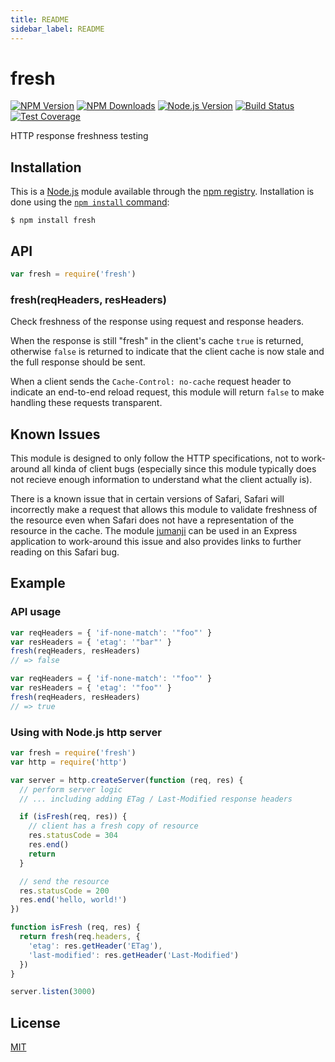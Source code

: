 ```yaml
---
title: README
sidebar_label: README
---
```

# fresh

[![NPM Version][npm-image]][npm-url]
[![NPM Downloads][downloads-image]][downloads-url]
[![Node.js Version][node-version-image]][node-version-url]
[![Build Status][travis-image]][travis-url]
[![Test Coverage][coveralls-image]][coveralls-url]

HTTP response freshness testing

## Installation

This is a [Node.js](https://nodejs.org/en/) module available through the
[npm registry](https://www.npmjs.com/). Installation is done using the
[`npm install` command](https://docs.npmjs.com/getting-started/installing-npm-packages-locally):

```
$ npm install fresh
```

## API

<!-- eslint-disable no-unused-vars -->

```js
var fresh = require('fresh')
```

### fresh(reqHeaders, resHeaders)

Check freshness of the response using request and response headers.

When the response is still "fresh" in the client's cache `true` is
returned, otherwise `false` is returned to indicate that the client
cache is now stale and the full response should be sent.

When a client sends the `Cache-Control: no-cache` request header to
indicate an end-to-end reload request, this module will return `false`
to make handling these requests transparent.

## Known Issues

This module is designed to only follow the HTTP specifications, not
to work-around all kinda of client bugs (especially since this module
typically does not recieve enough information to understand what the
client actually is).

There is a known issue that in certain versions of Safari, Safari
will incorrectly make a request that allows this module to validate
freshness of the resource even when Safari does not have a
representation of the resource in the cache. The module
[jumanji](https://www.npmjs.com/package/jumanji) can be used in
an Express application to work-around this issue and also provides
links to further reading on this Safari bug.

## Example

### API usage

<!-- eslint-disable no-redeclare, no-undef -->

```js
var reqHeaders = { 'if-none-match': '"foo"' }
var resHeaders = { 'etag': '"bar"' }
fresh(reqHeaders, resHeaders)
// => false

var reqHeaders = { 'if-none-match': '"foo"' }
var resHeaders = { 'etag': '"foo"' }
fresh(reqHeaders, resHeaders)
// => true
```

### Using with Node.js http server

```js
var fresh = require('fresh')
var http = require('http')

var server = http.createServer(function (req, res) {
  // perform server logic
  // ... including adding ETag / Last-Modified response headers

  if (isFresh(req, res)) {
    // client has a fresh copy of resource
    res.statusCode = 304
    res.end()
    return
  }

  // send the resource
  res.statusCode = 200
  res.end('hello, world!')
})

function isFresh (req, res) {
  return fresh(req.headers, {
    'etag': res.getHeader('ETag'),
    'last-modified': res.getHeader('Last-Modified')
  })
}

server.listen(3000)
```

## License

[MIT](LICENSE)

[npm-image]: https://img.shields.io/npm/v/fresh.svg
[npm-url]: https://npmjs.org/package/fresh
[node-version-image]: https://img.shields.io/node/v/fresh.svg
[node-version-url]: https://nodejs.org/en/
[travis-image]: https://img.shields.io/travis/jshttp/fresh/master.svg
[travis-url]: https://travis-ci.org/jshttp/fresh
[coveralls-image]: https://img.shields.io/coveralls/jshttp/fresh/master.svg
[coveralls-url]: https://coveralls.io/r/jshttp/fresh?branch=master
[downloads-image]: https://img.shields.io/npm/dm/fresh.svg
[downloads-url]: https://npmjs.org/package/fresh


